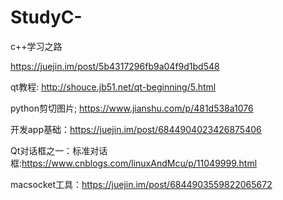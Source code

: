# StudyC-
c++学习之路


https://juejin.im/post/5b4317296fb9a04f9d1bd548


qt教程:
http://shouce.jb51.net/qt-beginning/5.html


python剪切图片;
https://www.jianshu.com/p/481d538a1076


开发app基础：https://juejin.im/post/6844904023426875406


Qt对话框之一：标准对话框:https://www.cnblogs.com/linuxAndMcu/p/11049999.html


macsocket工具：https://juejin.im/post/6844903559822065672
